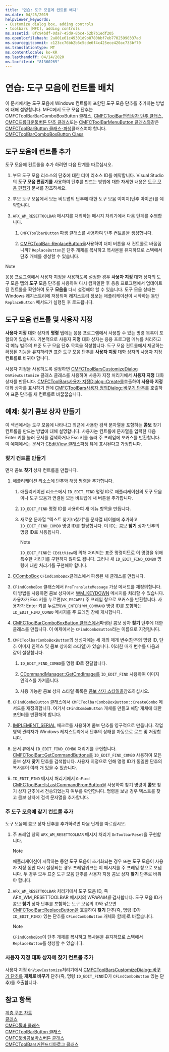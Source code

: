 ```yaml
---
title: '연습: 도구 모음에 컨트롤 배치'
ms.date: 04/25/2019
helpviewer_keywords:
- Customize dialog box, adding controls
- toolbars [MFC], adding controls
ms.assetid: 8fc94bdf-0da7-45d9-8bc4-52b7b1edf205
ms.openlocfilehash: 2a801e61c49301d9b8780bbf7eb77025990337ad
ms.sourcegitcommit: c123cc76bb2b6c5cde6f4c425ece420ac733bf70
ms.translationtype: MT
ms.contentlocale: ko-KR
ms.lasthandoff: 04/14/2020
ms.locfileid: "81360265"
---
```

# <a name="walkthrough-putting-controls-on-toolbars"></a>연습: 도구 모음에 컨트롤 배치

이 문서에서는 도구 모음에 Windows 컨트롤이 포함된 도구 모음 단추를 추가하는 방법에 대해 설명합니다. MFC에서 도구 모음 단추는 CMFCToolBarBarComboBoxButton 클래스, [CMFCToolBar편집상자 단추 클래스,](../mfc/reference/cmfctoolbareditboxbutton-class.md) [CMFC드롭다운툴버튼 단추 클래스](../mfc/reference/cmfcdropdowntoolbarbutton-class.md)또는 [CMFCToolBarMenuButton 클래스와](../mfc/reference/cmfctoolbarmenubutton-class.md)같은 [CMFCToolBarButton 클래스-파생](../mfc/reference/cmfctoolbarbutton-class.md)클래스여야 합니다. [CMFCToolBarComboBoxButton Class](../mfc/reference/cmfctoolbarcomboboxbutton-class.md)

## <a name="adding-controls-to-toolbars"></a>도구 모음에 컨트롤 추가

도구 모음에 컨트롤을 추가 하려면 다음 단계를 따르십시오.

1. 부모 도구 모음 리소스의 단추에 대한 더미 리소스 ID를 예약합니다. Visual Studio의 **도구 모음 편집기를** 사용하여 단추를 만드는 방법에 대한 자세한 내용은 [도구 모음 편집기](../windows/toolbar-editor.md) 문서를 참조하세요.

1. 부모 도구 모음에서 모든 비트맵의 단추에 대한 도구 모음 이미지(단추 아이콘)를 예약합니다.

1. `AFX_WM_RESETTOOLBAR` 메시지를 처리하는 메시지 처리기에서 다음 단계를 수행합니다.

   1. `CMFCToolbarButton` 파생 클래스를 사용하여 단추 컨트롤을 생성합니다.

   1. [CMFCToolBar::ReplaceButton을](../mfc/reference/cmfctoolbar-class.md#replacebutton)사용하여 더미 버튼을 새 컨트롤로 바꿉꿉니까? `ReplaceButton`은 단추 개체를 복사하고 복사본을 유지하므로 스택에서 단추 개체를 생성할 수 있습니다.

> [!NOTE]
> 응용 프로그램에서 사용자 지정을 사용하도록 설정한 경우 **사용자 지정** 대화 상자의 도구 모음 탭의 **도구** 모음 단추를 사용하여 다시 컴파일한 후 응용 프로그램에서 업데이트된 컨트롤을 확인하여 도구 **모음을** 다시 설정해야 할 수 있습니다. 도구 모음 상태는 Windows 레지스트리에 저장되며 레지스트리 정보는 애플리케이션이 시작하는 동안 `ReplaceButton` 메서드가 실행된 후 로드됩니다.

## <a name="toolbar-controls-and-customization"></a>도구 모음 컨트롤 및 사용자 지정

**사용자 지정** 대화 상자의 **명령** 탭에는 응용 프로그램에서 사용할 수 있는 명령 목록이 포함되어 있습니다. 기본적으로 사용자 **지정** 대화 상자는 응용 프로그램 메뉴를 처리하고 각 메뉴 범주의 표준 도구 모음 단추 목록을 작성합니다. 도구 모음 컨트롤에서 제공하는 확장된 기능을 유지하려면 표준 도구 모음 단추를 **사용자 지정** 대화 상자의 사용자 지정 컨트롤로 바꿔야 합니다.

사용자 지정을 사용하도록 설정하면 [CMFCToolBarsCustomizeDialog](../mfc/reference/cmfctoolbarscustomizedialog-class.md) `OnViewCustomize` 클래스 클래스를 사용하여 사용자 지정 처리기에서 **사용자 지정** 대화 상자를 만듭니다. [CMFCToolBars사용자 지정Dialog::Create를](../mfc/reference/cmfctoolbarscustomizedialog-class.md#create)호출하여 **사용자 지정** 대화 상자를 표시하기 전에 [CMFCToolBars사용자 정의Dialog::바꾸기 단추를](../mfc/reference/cmfctoolbarscustomizedialog-class.md#replacebutton) 호출하여 표준 단추를 새 컨트롤로 바꿉꿉습니다.

## <a name="example-creating-a-find-combo-box"></a>예제: 찾기 콤보 상자 만들기

이 섹션에서는 도구 모음에 나타나고 최근에 사용한 검색 문자열을 포함하는 **콤보** 찾기 컨트롤을 만드는 방법에 대해 설명합니다. 사용자는 컨트롤에 문자열을 입력한 다음 Enter 키를 눌러 문서를 검색하거나 Esc 키를 눌러 주 프레임에 포커스를 반환합니다. 이 예제에서는 문서가 [CEditView 클래스](../mfc/reference/ceditview-class.md)파생 뷰에 표시된다고 가정합니다.

### <a name="creating-the-find-control"></a>찾기 컨트롤 만들기

먼저 콤보 **찾기** 상자 컨트롤을 만듭니다.

1. 애플리케이션 리소스에 단추와 해당 명령을 추가합니다.

   1. 애플리케이션 리소스에서 `ID_EDIT_FIND` 명령 ID로 애플리케이션의 도구 모음이나 도구 모음과 연결된 모든 비트맵에 새 버튼을 추가합니다.

   1. `ID_EDIT_FIND` 명령 ID를 사용하여 새 메뉴 항목을 만듭니다.

   1. 새로운 문자열 "텍스트 찾기\n찾기"를 문자열 테이블에 추가하고 `ID_EDIT_FIND_COMBO` 명령 ID를 할당합니다. 이 ID는 콤보 **찾기** 상자 단추의 명령 ID로 사용됩니다.

        > [!NOTE]
        > `ID_EDIT_FIND`는 `CEditView`에 의해 처리되는 표준 명령이므로 이 명령을 위해 특수한 처리기를 구현하지 않아도 됩니다.  그러나 새 `ID_EDIT_FIND_COMBO` 명령에 대한 처리기를 구현해야 합니다.

1. [CComboBox](../mfc/reference/ccombobox-class.md) `CFindComboBox`클래스에서 파생된 새 클래스를 만듭니다.

1. `CFindComboBox` 클래스에서 `PreTranslateMessage` 가상 메서드를 재정의합니다. 이 방법을 사용하면 콤보 상자에서 [WM_KEYDOWN](/windows/win32/inputdev/wm-keydown) 메시지를 처리할 수 있습니다. 사용자가 Esc 키를 누르면(`VK_ESCAPE`) 주 프레임 창으로 포커스를 반환합니다. 사용자가 Enter 키를 누르면(`VK_ENTER`) `WM_COMMAND` 명령 ID를 포함하는 `ID_EDIT_FIND_COMBO` 메시지를 주 프레임 창에 게시합니다.

1. [CMFCToolBarComboBoxButton 클래스에서](../mfc/reference/cmfctoolbarcomboboxbutton-class.md)파생된 콤보 상자 **찾기** 단추에 대한 클래스를 만듭니다. 이 예제에서는 `CFindComboButton`라는 이름으로 지정됩니다.

1. `CMFCToolbarComboBoxButton`의 생성자에는 세 개의 매개 변수(단추의 명령 ID, 단추 이미지 인덱스 및 콤보 상자의 스타일)가 있습니다. 이러한 매개 변수를 다음과 같이 설정합니다.

   1. `ID_EDIT_FIND_COMBO`를 명령 ID로 전달합니다.

   1. [CCommandManager::GetCmdImage를](reference/internal-classes.md) `ID_EDIT_FIND` 사용하여 이미지 인덱스를 가져옵니다.

   1. 사용 가능한 콤보 상자 스타일 목록은 [콤보 상자 스타일을](../mfc/reference/styles-used-by-mfc.md#combo-box-styles)참조하십시오.

1. `CFindComboButton` 클래스에서 `CMFCToolbarComboBoxButton::CreateCombo` 메서드를 재정의합니다. 여기서 `CFindComboButton` 개체를 만들고 해당 개체에 대한 포인터를 반환해야 합니다.

1. [IMPLEMENT_SERIAL](../mfc/reference/run-time-object-model-services.md#implement_serial) 매크로를 사용하여 콤보 단추를 영구적으로 만듭니다. 작업 영역 관리자가 Windows 레지스트리에서 단추의 상태를 자동으로 로드 및 저장합니다.

1. 문서 뷰에서 `ID_EDIT_FIND_COMBO` 처리기를 구현합니다. [CMFCToolBar::GetCommandButtons를](../mfc/reference/cmfctoolbar-class.md#getcommandbuttons) `ID_EDIT_FIND_COMBO` 사용하여 모든 콤보 상자 **찾기** 단추를 검색합니다. 사용자 지정으로 인해 명령 ID가 동일한 단추의 복사본이 여러 개 있을 수 있습니다.

1. `ID_EDIT_FIND` 메시지 처리기에서 `OnFind` [CMFCToolBar::IsLastCommandFromButton을](../mfc/reference/cmfctoolbar-class.md#islastcommandfrombutton) 사용하여 찾기 명령이 **콤보** 찾기 상자 단추에서 전송되었는지 여부를 확인합니다. 명령을 보낸 경우 텍스트를 찾고 콤보 상자에 검색 문자열을 추가합니다.

### <a name="adding-the-find-control-to-the-main-toolbar"></a>주 도구 모음에 찾기 컨트롤 추가

도구 모음에 콤보 상자 단추를 추가하려면 다음 단계를 따르십시오.

1. 주 프레임 창의 `AFX_WM_RESETTOOLBAR` 메시지 처리기 `OnToolbarReset`을 구현합니다.

    > [!NOTE]
    > 애플리케이션이 시작하는 동안 도구 모음이 초기화되는 경우 또는 도구 모음이 사용자 지정 동안 다시 설정되는 경우 프레임워크는 이 메시지를 주 프레임 창으로 보냅니다. 두 경우 모두 표준 도구 모음 단추를 사용자 지정 콤보 상자 **찾기** 단추로 바꿔야 합니다.

1. `AFX_WM_RESETTOOLBAR` 처리기에서 도구 모음 ID, 즉 AFX_WM_RESETTOOLBAR 메시지의 *WPARAM을* 검사합니다. 도구 모음 ID가 콤보 **찾기** 상자 단추를 포함하는 도구 모음의 ID와 같으면 [CMFCToolBar::ReplaceButton을](../mfc/reference/cmfctoolbar-class.md#replacebutton) 호출하여 **찾기** 단추(즉, 명령 ID가 `ID_EDIT_FIND)` 있는 단추를 `CFindComboButton` 개체와 함께)로 바꿉습니다.

    > [!NOTE]
    > `CFindComboBox`이 단추 개체를 복사하고 복사본을 유지하므로 스택에서 `ReplaceButton`를 생성할 수 있습니다.

### <a name="adding-the-find-control-to-the-customize-dialog-box"></a>사용자 지정 대화 상자에 찾기 컨트롤 추가

사용자 지정 `OnViewCustomize`처리기에서 [CMFCToolBarsCustomizeDialog::바꾸기 단추를](../mfc/reference/cmfctoolbarscustomizedialog-class.md#replacebutton) **개체로 바꾸기** 단추(즉, 명령 `ID_EDIT_FIND`ID가 `CFindComboButton` 있는 단추)를 호출합니다.

## <a name="see-also"></a>참고 항목

[계층 구조 차트](../mfc/hierarchy-chart.md)<br/>
[클래스](../mfc/reference/mfc-classes.md)<br/>
[CMFC툴바 클래스](../mfc/reference/cmfctoolbar-class.md)<br/>
[CMFCToolBarButton 클래스](../mfc/reference/cmfctoolbarbutton-class.md)<br/>
[CMFC툴바콤보박스버튼 클래스](../mfc/reference/cmfctoolbarcomboboxbutton-class.md)<br/>
[CMFCToolBars커렌드디아로그 클래스](../mfc/reference/cmfctoolbarscustomizedialog-class.md)
